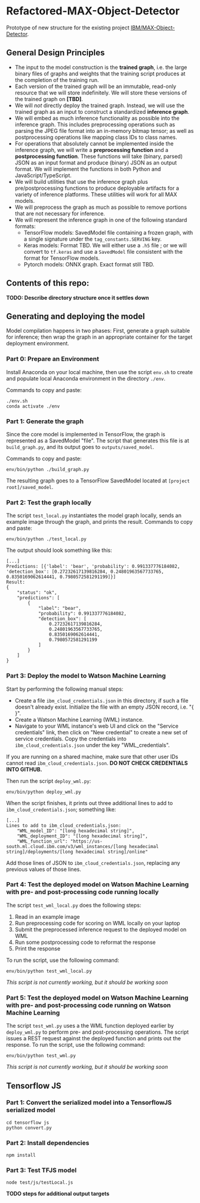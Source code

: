 # Refactored-MAX-Object-Detector

Prototype of new structure for the existing project 
[IBM/MAX-Object-Detector](https://github.com/IBM/MAX-Object-Detector).

## General Design Principles

* The input to the model construction is the **trained graph**, i.e. the large binary files of graphs and weights that the training script produces at the completion of the training run.
* Each version of the trained graph will be an immutable, read-only resource that we will store indefinitely. We will store these versions of the trained graph on **[TBD]**.
* We will *not* directly deploy the trained graph. Instead, we will use the trained graph as an input to construct a standardized **inference graph**.
* We will embed as much inference functionality as possible into the inference graph. This includes preprocessing operations such as parsing the JPEG file format into an in-memory bitmap tensor; as well as postprocessing operations like mapping class IDs to class names.
* For operations that absolutely cannot be implemented inside the inference graph, we will write a **preprocessing function** and a **postprocessing function**. These functions will take (binary, parsed) JSON as an input format and produce (binary) JSON as an output format. We will implement the functions in both Python and JavaScript/TypeScript.
* We will build utilities that use the inference graph plus pre/postprocessing functions to produce deployable artifacts for a variety of inference platforms. These utilities will work for all MAX models.
* We will preprocess the graph as much as possible to remove portions that are not necessary for inference.
* We will represent the inference graph in one of the following standard formats:
	* TensorFlow models: SavedModel file containing a frozen graph, with a single signature under the `tag_constants.SERVING` key.
	* Keras models: Format TBD. We will either use a `.h5` file ; or we will convert to `tf.keras` and use a `SavedModel` file consistent with the format for TensorFlow models.
	* Pytorch models: ONNX graph. Exact format still TBD.


## Contents of this repo:

**TODO: Describe directory structure once it settles down**


## Generating and deploying the model

Model compilation happens in two phases: First, generate a graph suitable for inference; then wrap the graph in an appropriate container for the target deployment environment.


### Part 0: Prepare an Environment

Install Anaconda on your local machine, then use the script `env.sh` to create and populate local Anaconda environment in the directory `./env`.

Commands to copy and paste:
```
./env.sh
conda activate ./env
```

### Part 1: Generate the graph

Since the core model is implemented in TensorFlow, the graph is represented as a SavedModel "file". The script that generates this file is at `build_graph.py`, and its output goes to `outputs/saved_model`.

Commands to copy and paste:
```
env/bin/python ./build_graph.py
```

The resulting graph goes to a TensorFlow SavedModel located at `[project root]/saved_model`.

### Part 2: Test the graph locally

The script `test_local.py` instantiates the model graph locally, sends an example image through the graph, and prints the result. Commands to copy and paste:
```
env/bin/python ./test_local.py
```
The output should look something like this:
```
[...]
Predictions: [{'label': 'bear', 'probability': 0.991337776184082, 'detection_box': [0.27232617139816284, 0.24801963567733765, 0.8350169062614441, 0.7980572581291199]}]
Result:
{
    "status": "ok",
    "predictions": [
        {
            "label": "bear",
            "probability": 0.991337776184082,
            "detection_box": [
                0.27232617139816284,
                0.24801963567733765,
                0.8350169062614441,
                0.7980572581291199
            ]
        }
    ]
}
```

### Part 3: Deploy the model to Watson Machine Learning

Start by performing the following manual steps:
  * Create a file `ibm_cloud_credentials.json` in this directory, if such a
    file doesn't already exist.
    Initialize the file with an empty JSON record, i.e. "{ }".
  * Create a Watson Machine Learning (WML) instance.
  * Navigate to your WML instance's web UI and click on the "Service
    credentials" link, then click on "New credential" to create a new set of
    service credentials. Copy the credentials into `ibm_cloud_credentials.json`
    under the key "WML_credentials".
    
If you are running on a shared machine, make sure that other user IDs cannot read `ibm_cloud_credentials.json`. **DO NOT CHECK CREDENTIALS INTO GITHUB.**

Then run the script `deploy_wml.py`:
```
env/bin/python deploy_wml.py
```
When the script finishes, it prints out three additional lines to add to `ibm_cloud_credentials.json`; something like:
```
[...]
Lines to add to ibm_cloud_credentials.json:
    "WML_model_ID": "[long hexadecimal string]",
    "WML_deployment_ID": "[long hexadecimal string]",
    "WML_function_url": "https://us-south.ml.cloud.ibm.com/v3/wml_instances/[long hexadecimal string]/deployments/[long hexadecimal string]/online"
```
Add those lines of JSON to `ibm_cloud_credentials.json`, replacing any previous values of those lines.

### Part 4: Test the deployed model on Watson Machine Learning with pre- and post-processing code running locally

The script `test_wml_local.py` does the following steps:
1. Read in an example image
2. Run preprocessing code for scoring on WML locally on your laptop
3. Submit the preprocessed inference request to the deployed model on WML
4. Run some postprocessing code to reformat the response
5. Print the response

To run the script, use the following command:
```
env/bin/python test_wml_local.py
```
*This script is not currently working, but it should be working soon*

### Part 5: Test the deployed model on Watson Machine Learning with pre- and post-processing code running on Watson Machine Learning

The script `test_wml.py` uses a the WML function deployed earlier by `deploy_wml.py` to perform pre- and post-processing operations. The script issues a REST request against the deployed function and prints out the response. To run the script, use the following command:
```
env/bin/python test_wml.py
```
*This script is not currently working, but it should be working soon*

## Tensorflow JS

### Part 1: Convert the serialized model into a TensorflowJS serialized model

```
cd tensorflow js
python convert.py
```

### Part 2: Install dependencies

```
npm install
```

### Part 3: Test TFJS model

```
node test/js/testLocal.js
```


**TODO steps for additional output targets**

